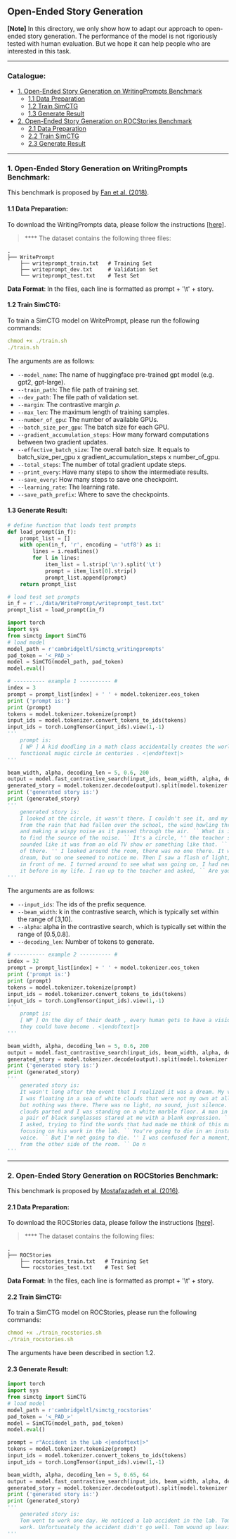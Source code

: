 ## Open-Ended Story Generation

**[Note]** In this directory, we only show how to adapt our approach to open-ended story generation. The performance of the model is not rigoriously tested with human evaluation. But we hope it can help people who are interested in this task.

****
### Catalogue:
* <a href='#writingprompts'>1. Open-Ended Story Generation on WritingPrompts Benchmark</a>
    * <a href='#data_preparation'>1.1 Data Preparation</a>
    * <a href='#train_simctg'>1.2 Train SimCTG</a>
    * <a href='#generate_results'>1.3 Generate Result</a>
* <a href='#rocstories'>2. Open-Ended Story Generation on ROCStories Benchmark</a>
    * <a href='#roc_data_preparation'>2.1 Data Preparation</a>
    * <a href='#roc_train_simctg'>2.2 Train SimCTG</a>
    * <a href='#roc_generate_results'>2.3 Generate Result</a>
    
****

<span id='writingprompts'/>

### 1. Open-Ended Story Generation on WritingPrompts Benchmark:
This benchmark is proposed by [Fan et al. (2018)](https://arxiv.org/abs/1805.04833).

<span id='data_preparation'/>

#### 1.1 Data Preparation:
To download the WritingPrompts data, please follow the instructions [[here]](https://github.com/yxuansu/SimCTG/tree/main/data).

> **** The dataset contains the following three files:

    .
    ├── WritePrompt                     
        ├── writeprompt_train.txt   # Training Set
        ├── writeprompt_dev.txt     # Validation Set
        └── writeprompt_test.txt    # Test Set

**Data Format**: In the files, each line is formatted as prompt + '\t' + story.


<span id='train_simctg'/>

#### 1.2 Train SimCTG:
To train a SimCTG model on WritePrompt, please run the following commands:
```yaml
chmod +x ./train.sh
./train.sh
```
The arguments are as follows:
* `--model_name`: The name of huggingface pre-trained gpt model (e.g. gpt2, gpt-large).
* `--train_path`: The file path of training set.
* `--dev_path`: The file path of validation set.
* `--margin`: The contrastive margin $\rho$.
* `--max_len`: The maximum length of training samples.
* `--number_of_gpu`: The number of available GPUs.
* `--batch_size_per_gpu`: The batch size for each GPU.
* `--gradient_accumulation_steps`: How many forward computations between two gradient updates.
* `--effective_batch_size`: The overall batch size. It equals to batch_size_per_gpu x gradient_accumulation_steps x number_of_gpu.
* `--total_steps`: The number of total gradient update steps.
* `--print_every`: Have many steps to show the intermediate results.
* `--save_every`: How many steps to save one checkpoint.
* `--learning_rate`: The learning rate.
* `--save_path_prefix`: Where to save the checkpoints.


<span id='generate_results'/>

#### 1.3 Generate Result:
```python
# define function that loads test prompts
def load_prompt(in_f):
    prompt_list = []
    with open(in_f, 'r', encoding = 'utf8') as i:
        lines = i.readlines()
        for l in lines:
            item_list = l.strip('\n').split('\t')
            prompt = item_list[0].strip()
            prompt_list.append(prompt)
    return prompt_list

# load test set prompts
in_f = r'../data/WritePrompt/writeprompt_test.txt'
prompt_list = load_prompt(in_f)
```

```python
import torch
import sys
from simctg import SimCTG
# load model
model_path = r'cambridgeltl/simctg_writingprompts'
pad_token = '<_PAD_>'
model = SimCTG(model_path, pad_token)
model.eval()

# ---------- example 1 ---------- #
index = 3
prompt = prompt_list[index] + ' ' + model.tokenizer.eos_token
print ('prompt is:')
print (prompt)
tokens = model.tokenizer.tokenize(prompt)
input_ids = model.tokenizer.convert_tokens_to_ids(tokens)
input_ids = torch.LongTensor(input_ids).view(1,-1)
'''
    prompt is:
    [ WP ] A kid doodling in a math class accidentally creates the world 's first
    functional magic circle in centuries . <|endoftext|>
'''

beam_width, alpha, decoding_len = 5, 0.6, 200
output = model.fast_contrastive_search(input_ids, beam_width, alpha, decoding_len)
generated_story = model.tokenizer.decode(output).split(model.tokenizer.eos_token)[1].strip()
print ('generated story is:')
print (generated_story)
'''
    generated story is:
    I looked at the circle, it wasn't there. I couldn't see it, and my eyes were watering 
    from the rain that had fallen over the school, the wind howling through the windows 
    and making a wispy noise as it passed through the air. `` What is it? '' I asked, trying 
    to find the source of the noise. `` It's a circle, '' the teacher said in a voice that 
    sounded like it was from an old TV show or something like that. `` You can't make it out
    of there. '' I looked around the room, there was no one there. It was as if I was in a 
    dream, but no one seemed to notice me. Then I saw a flash of light, and the circle appeared
    in front of me. I turned around to see what was going on, I had never seen anything like
    it before in my life. I ran up to the teacher and asked, `` Are you sure this is real?
'''
```
The arguments are as follows:
* `--input_ids`: The ids of the prefix sequence.
* `--beam_width`: k in the contrastive search, which is typically set within the range of [3,10].
* `--alpha`: alpha in the contrastive search, which is typically set within the range of [0.5,0.8].
* `--decoding_len`: Number of tokens to generate.


```python
# ---------- example 2 ---------- #
index = 32
prompt = prompt_list[index] + ' ' + model.tokenizer.eos_token
print ('prompt is:')
print (prompt)
tokens = model.tokenizer.tokenize(prompt)
input_ids = model.tokenizer.convert_tokens_to_ids(tokens)
input_ids = torch.LongTensor(input_ids).view(1,-1)
'''
    prompt is:
    [ WP ] On the day of their death , every human gets to have a vision of meeting the man
    they could have become . <|endoftext|>
'''

beam_width, alpha, decoding_len = 5, 0.6, 200
output = model.fast_contrastive_search(input_ids, beam_width, alpha, decoding_len)
generated_story = model.tokenizer.decode(output).split(model.tokenizer.eos_token)[1].strip()
print ('generated story is:')
print (generated_story)
'''
    generated story is:
    It wasn't long after the event that I realized it was a dream. My vision was a blur, like
    I was floating in a sea of white clouds that were not my own at all. I looked around me,
    but nothing was there. There was no light, no sound, just silence. Then, as if on cue, the
    clouds parted and I was standing on a white marble floor. A man in a lab coat, glasses, and
    a pair of black sunglasses stared at me with a blank expression. `` What are you doing here? ''
    I asked, trying to find the words that had made me think of this man. He didn't answer, instead
    focusing on his work in the lab. `` You're going to die in an instant, '' he said in a monotone
    voice. `` But I'm not going to die. '' I was confused for a moment, but then I heard a voice
    from the other side of the room. `` Do n
'''
```

****

<span id='rocstories'/>

### 2. Open-Ended Story Generation on ROCStories Benchmark:
This benchmark is proposed by [Mostafazadeh et al. (2016)](https://aclanthology.org/N16-1098/).

<span id='roc_data_preparation'/>

#### 2.1 Data Preparation:
To download the ROCStories data, please follow the instructions [[here]](https://github.com/yxuansu/SimCTG/tree/main/data).

> **** The dataset contains the following files:

    .
    ├── ROCStories             
        ├── rocstories_train.txt   # Training Set
        └── rocstories_test.txt    # Test Set

**Data Format**: In the files, each line is formatted as prompt + '\t' + story.

<span id='roc_train_simctg'/>

#### 2.2 Train SimCTG:
To train a SimCTG model on ROCStories, please run the following commands:
```yaml
chmod +x ./train_rocstories.sh
./train_rocstories.sh
```
The arguments have been described in section 1.2.

<span id='roc_generate_results'/>

#### 2.3 Generate Result:

```python
import torch
import sys
from simctg import SimCTG
# load model
model_path = r'cambridgeltl/simctg_rocstories'
pad_token = '<_PAD_>'
model = SimCTG(model_path, pad_token)
model.eval()

prompt = r"Accident in the Lab <|endoftext|>"
tokens = model.tokenizer.tokenize(prompt)
input_ids = model.tokenizer.convert_tokens_to_ids(tokens)
input_ids = torch.LongTensor(input_ids).view(1,-1)

beam_width, alpha, decoding_len = 5, 0.65, 64
output = model.fast_contrastive_search(input_ids, beam_width, alpha, decoding_len)
generated_story = model.tokenizer.decode(output).split(model.tokenizer.eos_token)[1].strip()
print ('generated story is:')
print (generated_story)
'''
    generated story is:
    Tom went to work one day. He noticed a lab accident in the lab. Tom was worried about his safety at 
    work. Unfortunately the accident didn't go well. Tom wound up leaving early to get back on the job.
'''
```
